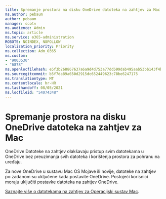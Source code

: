 ```yaml
---
title: Spremanje prostora na disku OneDrive datoteka na zahtjev za Mac
ms.author: pebaum
author: pebaum
manager: scotv
ms.audience: Admin
ms.topic: article
ms.service: o365-administration
ROBOTS: NOINDEX, NOFOLLOW
localization_priority: Priority
ms.collection: Adm_O365
ms.custom:
- "9003530"
- "6878"
ms.openlocfilehash: e5f3b268867637a6a9d4d753a77dd599dab495aab53bb143f4bb74b35487d7e3
ms.sourcegitcommit: b5f7da89a650d2915dc652449623c78be6247175
ms.translationtype: MT
ms.contentlocale: hr-HR
ms.lasthandoff: 08/05/2021
ms.locfileid: "54074348"
---
```

# <a name="save-disk-space-with-onedrive-files-on-demand-for-mac"></a>Spremanje prostora na disku OneDrive datoteka na zahtjev za Mac

OneDrive Datoteke na zahtjev olakšavaju pristup svim datotekama u OneDrive bez preuzimanja svih datoteka i korištenja prostora za pohranu na uređaju.  

Za nove OneDrive u sustavu Mac OS Mojave ili novije, datoteke na zahtjev po zadanom su uključene kada postavite OneDrive. Postojeći korisnici moraju uključiti postavke datoteka na zahtjev OneDrive.  

[Saznajte više o datotekama na zahtjev za Operacijski sustav Mac](https://support.microsoft.com/office/529f6d53-e572-4922-a585-e7a318c135f0).
